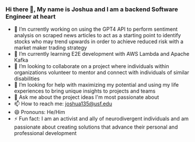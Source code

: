 ### Hi there 👋, My name is Joshua and I am a backend Software Engineer at heart

- 🔭 I’m currently working on using the GPT4 API to perform sentiment analysis on scraped news articles to act as a starting point to identify stocks who may trend upwards in order to achieve reduced risk with a market maker trading strategy
- 🌱 I’m currently learning E2E development with AWS Lambda and Apache Kafka 
- 👯 I’m looking to collaborate on a project where individuals within organizations volunteer to mentor and connect with individuals of similar disabilities 
- 🤔 I’m looking for help with maximizing my potential and using my life experiences to bring unique insights to projects and teams
- 💬 Ask me about the project ideas I'm most passionate about
- 📫 How to reach me: joshua135@usf.edu
- 😄 Pronouns: He/Him
- ⚡ Fun fact: I am an activist and ally of neurodivergent individuals and am passionate about creating solutions that advance their personal and professional development
<!--
**joshuagourlay/joshuagourlay** is a ✨ _special_ ✨ repository because its `README.md` (this file) appears on your GitHub profile.

Here are some ideas to get you started:

- 🔭 I’m currently working on ...
- 🌱 I’m currently learning ...
- 👯 I’m looking to collaborate on ...
- 🤔 I’m looking for help with ...
- 💬 Ask me about ...
- 📫 How to reach me: ...
- 😄 Pronouns: ...
- ⚡ Fun fact: ...
-->
